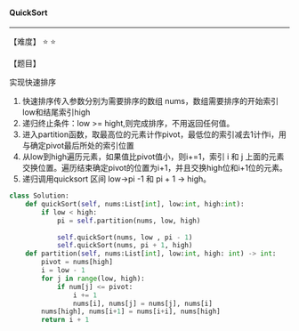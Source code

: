 #### QuickSort

------

【难度】 ⭐ ⭐

【题目】

实现快速排序

1.  快速排序传入参数分别为需要排序的数组 nums，数组需要排序的开始索引low和结尾索引high
2.  递归终止条件：low >= hight,则完成排序，不用返回任何值。
3.  进入partition函数，取最高位的元素计作pivot，最低位的索引减去1计作i，用与确定pivot最后所处的索引位置
4.  从low到high遍历元素，如果值比pivot值小，则i+=1，索引 i 和 j 上面的元素交换位置。遍历结束确定pivot的位置为i+1，并且交换high位和i+1位的元素。
5.  递归调用quicksort 区间 low->pi -1 和 pi + 1 -> high。

```python
class Solution:
    def quickSort(self, nums:List[int], low:int, high:int):
        if low < high:
            pi = self.partition(nums, low, high)
            
            self.quickSort(nums, low , pi - 1)
            self.quickSort(nums, pi + 1, high)
    def partition(self, nums:List[int], low:int, high: int) -> int:
        pivot = nums[high]
        i = low - 1
        for j in range(low, high):
            if num[j] <= pivot:
                i += 1
            	nums[i], nums[j] = nums[j], nums[i]
        nums[high], nums[i+1] = nums[i+i], nums[high]
        return i + 1
        
```

